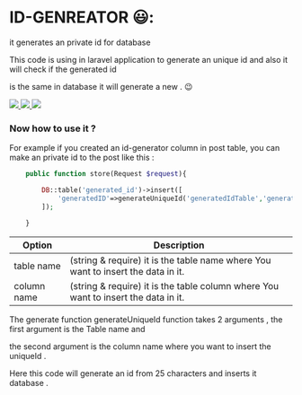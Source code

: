# ID-GENREATOR 😃:
it generates an private id for database

This code is using in laravel application to generate an unique id and also it will check if the generated id <br>

is the same in database it will generate a new . 😉

<p dir="auto">
<a href="https://reactjs.org/" rel="nofollow">
<img src='https://img.shields.io/badge/Laravel-FF2D20?style=for-the-badge&logo=laravel&logoColor=white'/>
</a>


<a href="https://reactjs.org/" rel="nofollow">
<img src='https://img.shields.io/badge/PHP-777BB4?style=for-the-badge&logo=php&logoColor=white'/>
</a>

<a href="https://reactjs.org/" rel="nofollow">
<img src='https://img.shields.io/badge/MySQL-005C84?style=for-the-badge&logo=mysql&logoColor=white'/>
</a>







</p>



<h3>Now how to use it ?</h3>

For example if you created an id-generator column in post table, you can make an private id to the post like this :

```php
    public function store(Request $request){

        DB::table('generated_id')->insert([
            'generatedID'=>generateUniqueId('generatedIdTable','generatedIdColumn')
        ]);

    }
```

| Option | Description |
| ------ | ----------- |
| table name| (string & require) it is the table name where You want to insert the data in it. |
| column name| (string & require) it is the table column where You want to insert the data in it. |
 
The generate function generateUniqueId function takes 2 arguments , the first argument is the Table name and <br>

the second argument is the column name where you want to insert the uniqueId .

Here this code will generate an id from 25 characters and inserts it database .


